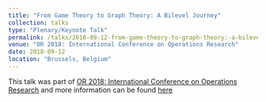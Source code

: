 ```yaml
---
title: "From Game Theory to Graph Theory: A Bilevel Journey"
collection: talks
type: "Plenary/Keynote Talk"
permalink: /talks/2018-09-12-from-game-theory-to-graph-theory:-a-bilevel-journey
venue: "OR 2018: International Conference on Operations Research"
date: 2018-09-12
location: "Brussels, Belgium"
---
```


This talk was part of [OR 2018: International Conference on Operations Research](https://www.or2018.be/welcome/index) and more information can be found [here]({{site.url}}/docs/https://www.or2018.be/slides/Ljubić.pdf)
